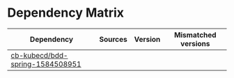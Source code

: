 # Dependency Matrix

Dependency | Sources | Version | Mismatched versions
---------- | ------- | ------- | -------------------
[cb-kubecd/bdd-spring-1584508951](https://github.com/cb-kubecd/bdd-spring-1584508951.git) |  | []() | 
